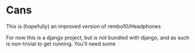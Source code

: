# Cans

This is (hopefully) an improved version of rembo10/Headphones

For now this is a django project, but is not bundled with django, and as such is non-trivial to get running. You'll need some 